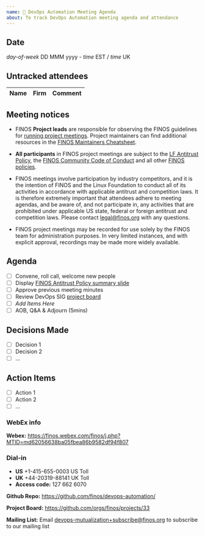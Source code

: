 ```yaml
---
name: 🤝 DevOps Automation Meeting Agenda
about: To track DevOps Automation meeting agenda and attendance
---
```


## Date

_day-of-week_ DD MMM yyyy - _time_ EST / _time_ UK

## Untracked attendees

| Name | Firm | Comment |
| :--- | :--- | :------ |

## Meeting notices

- FINOS **Project leads** are responsible for observing the FINOS guidelines for [running project meetings](https://github.com/finos/community/blob/master/governance/Meeting-Procedures.md#run-the-meeting). Project maintainers can find additional resources in the [FINOS Maintainers Cheatsheet](https://odp.finos.org/docs/finos-maintainers-cheatsheet/).

- **All participants** in FINOS project meetings are subject to the [LF Antitrust Policy](https://www.linuxfoundation.org/antitrust-policy/), the [FINOS Community Code of Conduct](https://github.com/finos/community/blob/master/governance/Code-of-Conduct.md) and all other [FINOS policies](https://github.com/finos/community/tree/master/governance#policies).

- FINOS meetings involve participation by industry competitors, and it is the intention of FINOS and the Linux Foundation to conduct all of its activities in accordance with applicable antitrust and competition laws. It is therefore extremely important that attendees adhere to meeting agendas, and be aware of, and not participate in, any activities that are prohibited under applicable US state, federal or foreign antitrust and competition laws. Please contact legal@finos.org with any questions.

- FINOS project meetings may be recorded for use solely by the FINOS team for administration purposes. In very limited instances, and with explicit approval, recordings may be made more widely available.

## Agenda

- [ ] Convene, roll call, welcome new people
- [ ] Display [FINOS Antitrust Policy summary slide](https://github.com/finos/community/blob/master/governance/Compliance-Slides/Antitrust-Compliance-Slide.pdf)
- [ ] Approve previous meeting minutes
- [ ] Review DevOps SIG [project board](https://github.com/orgs/finos/projects/33)
- [ ] _Add Items Here_
- [ ] AOB, Q&A & Adjourn (5mins)

## Decisions Made

- [ ] Decision 1
- [ ] Decision 2
- [ ] ...

## Action Items

- [ ] Action 1
- [ ] Action 2
- [ ] ...

### WebEx info

**Webex:**
https://finos.webex.com/finos/j.php?MTID=md62056638ba05fbea86b9582df94f807

### Dial-in

- **US** +1-415-655-0003 US Toll
- **UK** +44-20319-88141 UK Toll
- **Access code:** 127 662 6070

**Github Repo:** https://github.com/finos/devops-automation/

**Project Board:** https://github.com/orgs/finos/projects/33

**Mailing List:** Email devops-mutualization+subscribe@finos.org to subscribe to our mailing list
